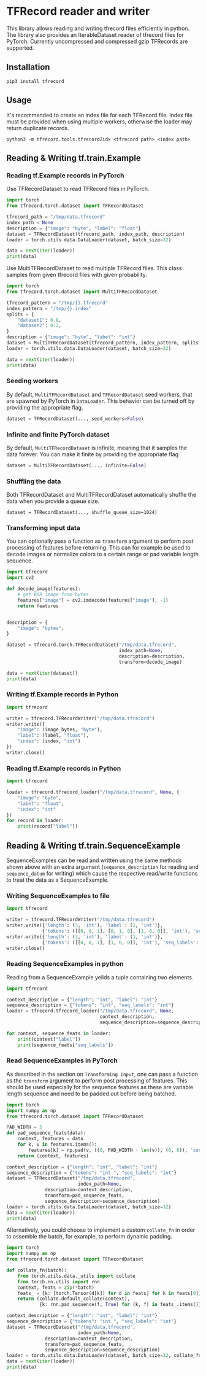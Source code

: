# TFRecord reader and writer

This library allows reading and writing tfrecord files efficiently in python. The library also provides an IterableDataset reader of tfrecord files for PyTorch. Currently uncompressed and compressed gzip TFRecords are supported.

## Installation

```pip3 install tfrecord```

## Usage

It's recommended to create an index file for each TFRecord file. Index file must be provided when using multiple workers, otherwise the loader may return duplicate records.
```
python3 -m tfrecord.tools.tfrecord2idx <tfrecord path> <index path>
```

## Reading & Writing tf.train.Example

### Reading tf.Example records in PyTorch
Use TFRecordDataset to read TFRecord files in PyTorch.
```python
import torch
from tfrecord.torch.dataset import TFRecordDataset

tfrecord_path = "/tmp/data.tfrecord"
index_path = None
description = {"image": "byte", "label": "float"}
dataset = TFRecordDataset(tfrecord_path, index_path, description)
loader = torch.utils.data.DataLoader(dataset, batch_size=32)

data = next(iter(loader))
print(data)
```

Use MultiTFRecordDataset to read multiple TFRecord files. This class samples from given tfrecord files with given probability.
```python
import torch
from tfrecord.torch.dataset import MultiTFRecordDataset

tfrecord_pattern = "/tmp/{}.tfrecord"
index_pattern = "/tmp/{}.index"
splits = {
    "dataset1": 0.8,
    "dataset2": 0.2,
}
description = {"image": "byte", "label": "int"}
dataset = MultiTFRecordDataset(tfrecord_pattern, index_pattern, splits, description)
loader = torch.utils.data.DataLoader(dataset, batch_size=32)

data = next(iter(loader))
print(data)
```

### Seeding workers

By default, `MultiTFRecordDataset` and `TFRecordDataset` seed workers, that are spawned by PyTorch in `DataLoader`.
This behavior can be turned off by providing the appropriate flag.

```python
dataset = TFRecordDataset(..., seed_workers=False)
```

### Infinite and finite PyTorch dataset

By default, `MultiTFRecordDataset` is infinite, meaning that it samples the data forever. You can make it finite by providing the appropriate flag
```python
dataset = MultiTFRecordDataset(..., infinite=False)
```

### Shuffling the data

Both TFRecordDataset and MultiTFRecordDataset automatically shuffle the data when you provide a queue size.
```
dataset = TFRecordDataset(..., shuffle_queue_size=1024)
```

### Transforming input data

You can optionally pass a function as `transform` argument to perform post processing of features before returning. 
This can for example be used to decode images or normalize colors to a certain range or pad variable length sequence.
 
```python
import tfrecord
import cv2

def decode_image(features):
    # get BGR image from bytes
    features["image"] = cv2.imdecode(features["image"], -1)
    return features


description = {
    "image": "bytes",
}

dataset = tfrecord.torch.TFRecordDataset("/tmp/data.tfrecord",
                                         index_path=None,
                                         description=description,
                                         transform=decode_image)

data = next(iter(dataset))
print(data)
```

### Writing tf.Example records in Python
```python
import tfrecord

writer = tfrecord.TFRecordWriter("/tmp/data.tfrecord")
writer.write({
    "image": (image_bytes, "byte"),
    "label": (label, "float"),
    "index": (index, "int")
})
writer.close()
```

### Reading tf.Example records in Python
```python
import tfrecord

loader = tfrecord.tfrecord_loader("/tmp/data.tfrecord", None, {
    "image": "byte",
    "label": "float",
    "index": "int"
})
for record in loader:
    print(record["label"])
```

## Reading & Writing tf.train.SequenceExample

SequenceExamples can be read and written using the same methods shown above with an extra argument
(`sequence_description` for reading and `sequence_datum` for writing) which cause the respective
read/write functions to treat the data as a SequenceExample.

### Writing SequenceExamples to file

```python
import tfrecord

writer = tfrecord.TFRecordWriter("/tmp/data.tfrecord")
writer.write({'length': (3, 'int'), 'label': (1, 'int')},
             {'tokens': ([[0, 0, 1], [0, 1, 0], [1, 0, 0]], 'int'), 'seq_labels': ([0, 1, 1], 'int')})
writer.write({'length': (3, 'int'), 'label': (1, 'int')},
             {'tokens': ([[0, 0, 1], [1, 0, 0]], 'int'), 'seq_labels': ([0, 1], 'int')})
writer.close()
```

### Reading SequenceExamples in python

Reading from a SequenceExample yeilds a tuple containing two elements.

```python
import tfrecord

context_description = {"length": "int", "label": "int"}
sequence_description = {"tokens": "int", "seq_labels": "int"}
loader = tfrecord.tfrecord_loader("/tmp/data.tfrecord", None,
                                  context_description,
                                  sequence_description=sequence_description)

for context, sequence_feats in loader:
    print(context["label"])
    print(sequence_feats["seq_labels"])
```

### Read SequenceExamples in PyTorch

As described in the section on `Transforming Input`, one can pass a function as the `transform` argument to
perform post processing of features. This should be used especially for the sequence features as these are
variable length sequence and need to be padded out before being batched.

```python
import torch
import numpy as np
from tfrecord.torch.dataset import TFRecordDataset

PAD_WIDTH = 5
def pad_sequence_feats(data):
    context, features = data
    for k, v in features.items():
        features[k] = np.pad(v, ((0, PAD_WIDTH - len(v)), (0, 0)), 'constant')
    return (context, features)

context_description = {"length": "int", "label": "int"}
sequence_description = {"tokens": "int ", "seq_labels": "int"}
dataset = TFRecordDataset("/tmp/data.tfrecord",
                          index_path=None,
			  description=context_description,
			  transform=pad_sequence_feats,
			  sequence_description=sequence_description)
loader = torch.utils.data.DataLoader(dataset, batch_size=32)
data = next(iter(loader))
print(data)
```

Alternatively, you could choose to implement a custom `collate_fn` in order to assemble the batch,
for example, to perform dynamic padding.

```python
import torch
import numpy as np
from tfrecord.torch.dataset import TFRecordDataset

def collate_fn(batch):
    from torch.utils.data._utils import collate
    from torch.nn.utils import rnn
    context, feats = zip(*batch)
    feats_ = {k: [torch.Tensor(d[k]) for d in feats] for k in feats[0]}
    return (collate.default_collate(context),
            {k: rnn.pad_sequence(f, True) for (k, f) in feats_.items()})

context_description = {"length": "int", "label": "int"}
sequence_description = {"tokens": "int ", "seq_labels": "int"}
dataset = TFRecordDataset("/tmp/data.tfrecord",
                          index_path=None,
			  description=context_description,
			  transform=pad_sequence_feats,
			  sequence_description=sequence_description)
loader = torch.utils.data.DataLoader(dataset, batch_size=32, collate_fn=collate_fn)
data = next(iter(loader))
print(data)
```
